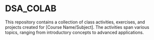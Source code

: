 # DSA_COLAB
This repository contains a collection of class activities, exercises, and projects created for [Course Name/Subject]. The activities span various topics, ranging from introductory concepts to advanced applications. 
